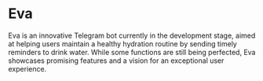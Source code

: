 # Eva
Eva is an innovative Telegram bot currently in the development stage, aimed at helping users maintain a healthy hydration routine by sending timely reminders to drink water. While some functions are still being perfected, Eva showcases promising features and a vision for an exceptional user experience.
